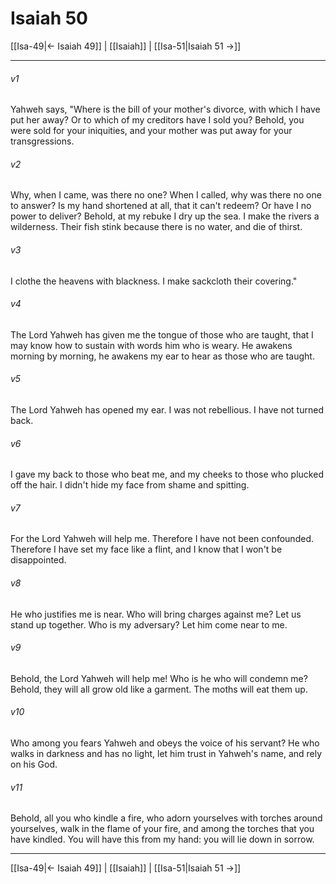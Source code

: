 # Isaiah 50

[[Isa-49|← Isaiah 49]] | [[Isaiah]] | [[Isa-51|Isaiah 51 →]]
***



###### v1 
Yahweh says, "Where is the bill of your mother's divorce, with which I have put her away? Or to which of my creditors have I sold you? Behold, you were sold for your iniquities, and your mother was put away for your transgressions. 

###### v2 
Why, when I came, was there no one? When I called, why was there no one to answer? Is my hand shortened at all, that it can't redeem? Or have I no power to deliver? Behold, at my rebuke I dry up the sea. I make the rivers a wilderness. Their fish stink because there is no water, and die of thirst. 

###### v3 
I clothe the heavens with blackness. I make sackcloth their covering." 

###### v4 
The Lord Yahweh has given me the tongue of those who are taught, that I may know how to sustain with words him who is weary. He awakens morning by morning, he awakens my ear to hear as those who are taught. 

###### v5 
The Lord Yahweh has opened my ear. I was not rebellious. I have not turned back. 

###### v6 
I gave my back to those who beat me, and my cheeks to those who plucked off the hair. I didn't hide my face from shame and spitting. 

###### v7 
For the Lord Yahweh will help me. Therefore I have not been confounded. Therefore I have set my face like a flint, and I know that I won't be disappointed. 

###### v8 
He who justifies me is near. Who will bring charges against me? Let us stand up together. Who is my adversary? Let him come near to me. 

###### v9 
Behold, the Lord Yahweh will help me! Who is he who will condemn me? Behold, they will all grow old like a garment. The moths will eat them up. 

###### v10 
Who among you fears Yahweh and obeys the voice of his servant? He who walks in darkness and has no light, let him trust in Yahweh's name, and rely on his God. 

###### v11 
Behold, all you who kindle a fire, who adorn yourselves with torches around yourselves, walk in the flame of your fire, and among the torches that you have kindled. You will have this from my hand: you will lie down in sorrow.

***
[[Isa-49|← Isaiah 49]] | [[Isaiah]] | [[Isa-51|Isaiah 51 →]]
